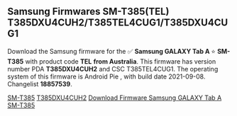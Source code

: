 <h2>Samsung Firmwares SM-T385(TEL) T385DXU4CUH2/T385TEL4CUG1/T385DXU4CUG1</h2>
Download the Samsung firmware for the ✅ <strong>Samsung GALAXY Tab A </strong> ⭐ <strong>SM-T385</strong> with product code <strong>TEL</strong> <strong> from Australia</strong>. This firmware has version number PDA <strong>T385DXU4CUH2</strong> and CSC T385TEL4CUG1. The operating system of this firmware is Android Pie , with build date 2021-09-08. Changelist <strong>18857539</strong>.


[SM-T385](https://samfirm.shop/samsung/model/SM-T385)
[T385DXU4CUH2](https://samfirm.shop/samsung/pda/T385DXU4CUH2)
[Download Firmware Samsung GALAXY Tab A SM-T385](https://samfirm.shop/samsung/firmware/454292)
